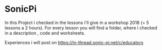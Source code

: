 # SonicPi
In this Project i checked in the lessons i'll give in a workshop 2018 (= 5 lessons a 2 hours).
For every lesson you will find a folder, where i checked in  a description , code and worksheets.

Experiences i will post on https://in-thread.sonic-pi.net/c/educators

